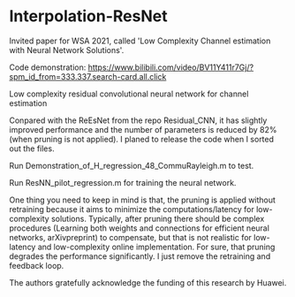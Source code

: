 # Interpolation-ResNet
Invited paper for WSA 2021, called 'Low Complexity Channel estimation with Neural Network Solutions'. 

Code demonstration: https://www.bilibili.com/video/BV11Y411r7Gj/?spm_id_from=333.337.search-card.all.click

Low complexity residual convolutional neural network for channel estimation

Conpared with the ReEsNet from the repo Residual_CNN, it has slightly improved performance and the number of parameters is reduced by 82% (when pruning is not applied). I planed to release the code when I sorted out the files. 

Run Demonstration_of_H_regression_48_CommuRayleigh.m to test. 

Run ResNN_pilot_regression.m for training the neural network. 

One thing you need to keep in mind is that, the pruning is applied without retraining because it aims to minimize the computations/latency for low-complexity solutions. Typically, after pruning there should be complex procedures (Learning both weights and connections for efficient neural networks, arXivpreprint) to compensate, but that is not realistic for low-latency and low-complexity online implementation. For sure, that pruning degrades the performance significantly. I just remove the retraining and feedback loop.

The authors gratefully acknowledge the funding of this research by Huawei.
